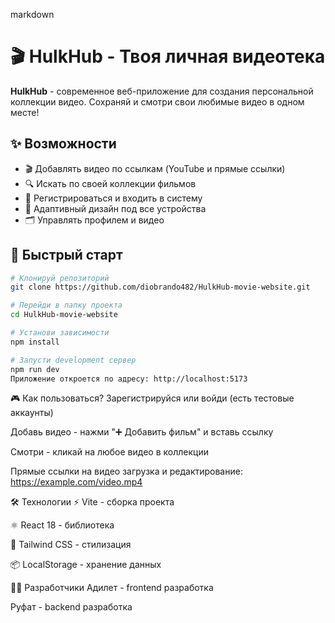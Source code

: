 markdown
# 🎬 HulkHub - Твоя личная видеотека

**HulkHub** - современное веб-приложение для создания персональной коллекции видео. Сохраняй и смотри свои любимые видео в одном месте!

## ✨ Возможности

- 🎬 Добавлять видео по ссылкам (YouTube и прямые ссылки)
- 🔍 Искать по своей коллекции фильмов  
- 👤 Регистрироваться и входить в систему
- 📱 Адаптивный дизайн под все устройства
- 🗂️ Управлять профилем и видео

## 🚀 Быстрый старт

```bash
# Клонируй репозиторий
git clone https://github.com/diobrando482/HulkHub-movie-website.git

# Перейди в папку проекта  
cd HulkHub-movie-website

# Установи зависимости
npm install

# Запусти development сервер
npm run dev
Приложение откроется по адресу: http://localhost:5173
```
🎮 Как пользоваться?
Зарегистрируйся или войди (есть тестовые аккаунты)

Добавь видео - нажми "➕ Добавить фильм" и вставь ссылку

Смотри - кликай на любое видео в коллекции

Прямые ссылки на видео загрузка и редактирование: https://example.com/video.mp4

🛠️ Технологии
⚡ Vite - сборка проекта

⚛️ React 18 - библиотека

🎨 Tailwind CSS - стилизация

📦 LocalStorage - хранение данных

👨‍💻 Разработчики
Адилет -  frontend разработка


Руфат - backend разработка
